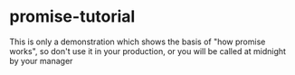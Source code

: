 # promise-tutorial
This is only a demonstration which shows the basis of "how promise works", so don't use it in your production, or you will be called at midnight by your manager
